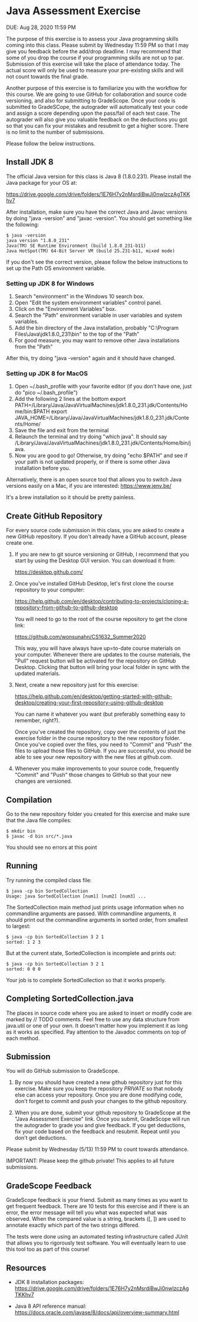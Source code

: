 # Java Assessment Exercise

DUE: Aug 28, 2020 11:59 PM

The purpose of this exercise is to assess your Java programming skills coming
into this class.  Please submit by Wednesday 11:59 PM so that I may give you
feedback before the add/drop deadline.  I may recommend that some of you drop
the course if your programming skills are not up to par.  Submission of this
exercise will take the place of attendance today.  The actual score will only
be used to measure your pre-existing skills and will not count towards the
final grade.

Another purpose of this exercise is to familiarize you with the workflow for
this course.  We are going to use GitHub for collaboration and source code
versioning, and also for submitting to GradeScope.  Once your code is submitted
to GradeSCope, the autograder will automatically test your code and assign a
score depending upon the pass/fail of each test case.  The autograder will also
give you valuable feedback on the deductions you got so that you can fix your
mistakes and resubmit to get a higher score.  There is no limit to the number
of submissions.

Please follow the below instructions.

## Install JDK 8

The official Java version for this class is Java 8 (1.8.0.231).  Please install the Java package for your OS at: 

https://drive.google.com/drive/folders/1E76H7y2nMsrdiBwJi0nwlzczAgTKKhv7

After installation, make sure you have the correct Java and Javac versions by doing "java
-version" and "javac -version".  You should get something like the following:

```
$ java -version
java version "1.8.0_231"
Java(TM) SE Runtime Environment (build 1.8.0_231-b11)
Java HotSpot(TM) 64-Bit Server VM (build 25.231-b11, mixed mode)
```

If you don't see the correct version, please follow the below instructions to
set up the Path OS environment variable.

### Setting up JDK 8 for Windows

1. Search "environment" in the Windows 10 search box.
2. Open "Edit the system environment variables" control panel.
3. Click on the "Environment Variables" box.
4. Search the "Path" environment variable in user variables and system variables.
5. Add the bin directory of the Java installation, probably "C:\Program Files\Java\jdk1.8.0_231\bin" to the top of the "Path"
6. For good measure, you may want to remove other Java installations from the "Path"

After this, try doing "java -version" again and it should have changed.

### Setting up JDK 8 for MacOS

1. Open ~/.bash_profile with your favorite editor (if you don't have one, just do "pico ~/.bash_profile")
2. Add the following 2 lines at the bottom
export PATH=/Library/Java/JavaVirtualMachines/jdk1.8.0_231.jdk/Contents/Home/bin:$PATH
export JAVA_HOME=/Library/Java/JavaVirtualMachines/jdk1.8.0_231.jdk/Contents/Home/
3. Save the file and exit from the terminal
4. Relaunch the terminal and try doing "which java".  It should say /Library/Java/JavaVirtualMachines/jdk1.8.0_231.jdk/Contents/Home/bin/java.
5. Now you are good to go!  Otherwise, try doing "echo $PATH" and see if your path is not updated properly, or if there is some other Java installation before you.

Alternatively, there is an open source tool that allows you to switch Java versions easily on a Mac, if you are interested:
https://www.jenv.be/

It's a brew installation so it should be pretty painless.

## Create GitHub Repository

For every source code submission in this class, you are asked to create a new
GitHub repository.  If you don't already have a GitHub account, please create
one.  

1. If you are new to git source versioning or GitHub, I recommend that you
start by using the Desktop GUI version.  You can download it from:

    https://desktop.github.com/

2. Once you've installed GitHub Desktop, let's first clone the course repository to your computer:

    https://help.github.com/en/desktop/contributing-to-projects/cloning-a-repository-from-github-to-github-desktop

    You will need to go to the root of the course repository to get the clone link:

    https://github.com/wonsunahn/CS1632_Summer2020

    This way, you will have always have up=to-date course materials on your
computer.  Whenever there are updates to the course materials, the "Pull"
request button will be activated for the repository on GitHub Desktop.  Clicking
that button will bring your local folder in sync with the updated materials.

3. Next, create a new repository just for this exercise:

    https://help.github.com/en/desktop/getting-started-with-github-desktop/creating-your-first-repository-using-github-desktop

    You can name it whatever you want (but preferably something easy to remember, right?).

    Once you've created the repository, copy over the contents of just the exercise
folder in the course repository to the new repository folder.  Once you've
copied over the files, you need to "Commit" and "Push" the files to upload
those files to GitHub.  If you are successful, you should be able to see your
new repository with the new files at github.com.

4. Whenever you make improvements to your source code, frequently "Commit" and
   "Push" those changes to GitHub so that your new changes are versioned.

## Compilation

Go to the new repository folder you created for this exercise and make sure that the Java file compiles:

```
$ mkdir bin
$ javac -d bin src/*.java 

```

You should see no errors at this point

## Running

Try running the compiled class file:

```
$ java -cp bin SortedCollection
Usage: java SortedCollection [num1] [num2] [num3] ...
```

The SortedCollection main method just prints usage information when no
commandline arguments are passed.  With commandline arguments, it should print
out the commandline arguments in sorted order, from smallest to largest:

```
$ java -cp bin SortedCollection 3 2 1
sorted: 1 2 3
```

But at the current state, SortedCollection is incomplete and prints out:

```
$ java -cp bin SortedCollection 3 2 1
sorted: 0 0 0
```

Your job is to complete SortedCollection so that it works properly.

## Completing SortedCollection.java

The places in source code where you are asked to insert or modify code are
marked by // TODO comments.  Feel free to use any data structure from java.util
or one of your own.  It doesn't matter how you implement it as long as it works
as specified.  Pay attention to the Javadoc comments on top of each method.

## Submission

You will do GitHub submission to GradeScope.

1. By now you should have created a new github repository just for this
   exercise.  Make sure you keep the repository *PRIVATE* so that nobody else
can access your repository.  Once you are done modifying code, don't forget to
commit and push your changes to the github repository.

2. When you are done, submit your github repository to GradeScope at the "Java
   Assessment Exercise" link.  Once you submit, GradeScope will run the
autograder to grade you and give feedback.  If you get deductions, fix your
code based on the feedback and resubmit.  Repeat until you don't get
deductions.

Please submit by Wednesday (5/13) 11:59 PM to count towards attendance.

IMPORTANT: Please keep the github private!  This applies to all future submissions.

## GradeScope Feedback

GradeScope feedback is your friend.  Submit as many times as you want to get
frequent feedback.  There are 10 tests for this exercise and if there is an
error, the error message will tell you what was expected what was observed.
When the compared value is a string, brackets ([, ]) are used to annotate
exactly which part of the two strings differed.

The tests were done using an automated testing infrastructure called JUnit that
allows you to rigorously test software.  You will eventually learn to use this
tool too as part of this course!

## Resources

* JDK 8 installation packages:  
https://drive.google.com/drive/folders/1E76H7y2nMsrdiBwJi0nwlzczAgTKKhv7

* Java 8 API reference manual:
https://docs.oracle.com/javase/8/docs/api/overview-summary.html
